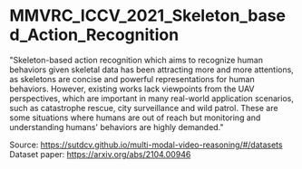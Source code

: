 # MMVRC_ICCV_2021_Skeleton_based_Action_Recognition

"Skeleton-based action recognition which aims to recognize human behaviors given skeletal data has been attracting more and more attentions, as skeletons are concise and powerful representations for human behaviors. However, existing works lack viewpoints from the UAV perspectives, which are important in many real-world application scenarios, such as catastrophe rescue, city surveillance and wild patrol. These are some situations where humans are out of reach but monitoring and understanding humans' behaviors are highly demanded."

Source: https://sutdcv.github.io/multi-modal-video-reasoning/#/datasets
Dataset paper: https://arxiv.org/abs/2104.00946
